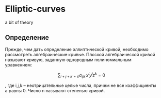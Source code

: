 # Elliptic-curves
a bit of theory

## Определение

Прежде, чем дать определение эллиптической кривой, необходимо рассмотреть алгебраические кривые. Плоской алгебраической кривой называют кривую, заданную однородным полиномиальным уравнением:

$$
\sum_{i + j + k = n} a_{ijk} \, x^i y^j z^k = 0
$$

, где i,j,k – неотрицательные целые числа, причем не все коэффициенты a равны 0. Число n называют степенью кривой.

